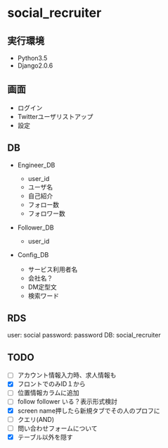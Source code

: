 # social_recruiter
## 実行環境
- Python3.5
- Django2.0.6

## 画面
- ログイン
- Twitterユーザリストアップ
- 設定

## DB
- Engineer_DB
    - user_id
    - ユーザ名
    - 自己紹介
    - フォロー数
    - フォロワー数

- Follower_DB    
    - user_id

- Config_DB    
    - サービス利用者名
    - 会社名？
    - DM定型文
    - 検索ワード

## RDS
user: social
password: password
DB: social_recruiter

## TODO
- [ ] アカウント情報入力時、求人情報も
- [x] フロントでのみID１から
- [ ] 位置情報カラムに追加
- [ ] follow follower いる？表示形式検討
- [x] screen name押したら新規タブでその人のプロフに
- [ ] クエリ(AND)
- [ ] 問い合わせフォームについて
- [x] テーブル以外を隠す
